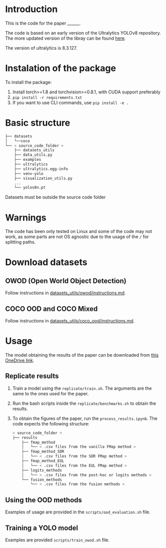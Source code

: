 # Introduction

This is the code for the paper ______. 

The code is based on an early version of the Ultralytics YOLOv8 repository. The more updated version of the libray can be found [here](https://github.com/ultralytics/ultralytics).

The version of ultralytics is 8.3.127.

# Instalation of the package

To install the package:

1. Install torch>=1.8 and torchvision>=0.8.1, with CUDA support preferably
2. ```pip install -r requirements.txt```
3. If you want to use CLI commands, use ```pip install -e .```


# Basic structure

```bash
├── datasets
│   └──coco 
└── < source_code_folder >
    ├── datasets_utils
    ├── data_utils.py
    ├── examples
    ├── ultralytics
    ├── ultralytics.egg-info
    ├── venv-yolo
    ├── visualization_utils.py
    ...
    └── yolov8n.pt
```

Datasets must be outside the source code folder

# Warnings

The code has been only tested on Linux and some of the code may not work, as some parts are not OS agnostic due to the usage of the `/` for splitting paths.

# Download datasets

## OWOD (Open World Object Detection)

Follow instructions in [datasets_utils/owod/instructions.md](datasets_utils/owod/instructions.md).

## COCO OOD and COCO Mixed

Follow instructions in [datasets_utils/coco_ood/instructions.md](datasets_utils/coco_ood/instructions.md).

# Usage

The model obtaining the results of the paper can be downloaded from [this OneDrive link](https://tecnalia365-my.sharepoint.com/:u:/g/personal/aitor_martinez_tecnalia_com/EbHfJyzcQy9Kr1-h2SOP5MsBLaQfLmMRbWtkcZxDHTIDsw?e=4D9VYi).

## Replicate results

1) Train a model using the ```replicate/train.sh```. The arguments are the same to the ones used for the paper.

2) Run the bash scripts inside the  ```replicate/benchmarks.sh``` to obtain the results.

3) To obtain the figures of the paper, run the ```process_results.ipynb```. The code expects the following structure:
    
    ```bash
    < source_code_folder >
    ├── results
        ├── fmap_method
        │   └── < .csv files from the vanilla FMap method >
        ├── fmap_method_SDR
        │   └── < .csv files from the SDR FMap method >
        ├── fmap_method_EUL
        │   └── < .csv files from the EUL FMap method >
        ├── logits_methods
        │   └── < .csv files from the post-hoc or logits methods >
        └── fusion_methods
            └── < .csv files from the fusion methods >
    ```


## Using the OOD methods

Examples of usage are provided in the ```scripts/ood_evaluation.sh``` file.

## Training a YOLO model

Examples are provided ```scripts/train_owod.sh``` file.